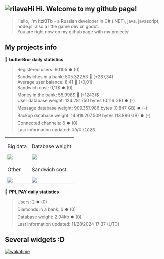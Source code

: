 ## ![rilaveHi](https://cdn.7tv.app/emote/01G1H9CK9R0005G1MWWMPGT0YW/2x.webp) Hi. Welcome to my github page!
> Hello, I'm ItzKITb - a Russian developer in C# (.NET), java, javascript, node.js, also a little game dev on godot.<br>You are right now on my github page with my projects!

## My projects info
🥪 **butterBror daily statistics**
> Registered users: 60105 ⏺️ (0)<br>
> Sandwiches in a bank: 505.322,53 🔼 (+287,34)<br>
> Average user balance: 8,41 🔼 (+0,01)<br>
> Sandwich cost: 0,11$ ⏺️ (0)<br>
> Money in the bank: 55.998$ 🔼 (+1243)$<br>
> User database weight: 124.281.750 bytes (0.116 GB) ⏺️ (-)<br>
> Message database weight: 909.357.986 bytes (0.847 GB) ⏺️ (-)<br>
> Backup database weight: 14.910.207.509 bytes (13.886 GB) ⏺️ (-)<br>
> Connected channels: 6 ⏺️ (0)<br>
> Last information updated: 09/01/2025<br>

<table>
	<tbody>
		<tr>
			<td>
				<p>Big data</p>
				<a href="https://docs.google.com/spreadsheets/d/e/2PACX-1vREPUE-GF7fVoHEPNVG6IyPoqP5iWUGL_VTNtlwBbE2KW_ys_4Gmaog-o7lrKNbwPybr_vemxew3p1M/pubchart?oid=842391808&format=interactive"><img src="https://docs.google.com/spreadsheets/d/e/2PACX-1vREPUE-GF7fVoHEPNVG6IyPoqP5iWUGL_VTNtlwBbE2KW_ys_4Gmaog-o7lrKNbwPybr_vemxew3p1M/pubchart?oid=842391808&format=image"></a>
			</td>
			<td>
				<p>Database weight</p>
				<a href="https://docs.google.com/spreadsheets/d/e/2PACX-1vREPUE-GF7fVoHEPNVG6IyPoqP5iWUGL_VTNtlwBbE2KW_ys_4Gmaog-o7lrKNbwPybr_vemxew3p1M/pubchart?oid=834223961&format=interactive"><img src="https://docs.google.com/spreadsheets/d/e/2PACX-1vREPUE-GF7fVoHEPNVG6IyPoqP5iWUGL_VTNtlwBbE2KW_ys_4Gmaog-o7lrKNbwPybr_vemxew3p1M/pubchart?oid=834223961&format=image"></a>
			</td>
		</tr>
		<tr>
			<td>
				<p>Other</p>
				<a href="https://docs.google.com/spreadsheets/d/e/2PACX-1vREPUE-GF7fVoHEPNVG6IyPoqP5iWUGL_VTNtlwBbE2KW_ys_4Gmaog-o7lrKNbwPybr_vemxew3p1M/pubchart?oid=1493621083&format=interactive"><img src="https://docs.google.com/spreadsheets/d/e/2PACX-1vREPUE-GF7fVoHEPNVG6IyPoqP5iWUGL_VTNtlwBbE2KW_ys_4Gmaog-o7lrKNbwPybr_vemxew3p1M/pubchart?oid=1493621083&format=image"></a>
			</td>
			<td>
				<p>Sandwich cost</p>
				<a href="https://docs.google.com/spreadsheets/d/e/2PACX-1vREPUE-GF7fVoHEPNVG6IyPoqP5iWUGL_VTNtlwBbE2KW_ys_4Gmaog-o7lrKNbwPybr_vemxew3p1M/pubchart?oid=1591855365&format=interactive"><img src="https://docs.google.com/spreadsheets/d/e/2PACX-1vREPUE-GF7fVoHEPNVG6IyPoqP5iWUGL_VTNtlwBbE2KW_ys_4Gmaog-o7lrKNbwPybr_vemxew3p1M/pubchart?oid=1591855365&format=image"></a>
			</td>
		</tr>
	</tbody>
</table>

🐸 **PPL PAY daily statistics**
> Users: 2 ⏺️ (0)<br>
> Diamonds in a bank: 0 ⏺️ (0)<br>
> Database weight: 2.94kb ⏺️ (0)<br>
> Last information updated: 11/28/2024 17:37 (UTC)<br>

## Several widgets :D
[![wakatime](https://wakatime.com/share/@afc15956-152d-407c-9bb0-c650aa21674a/3c5fcfda-1b49-443a-b5b9-788b29e15dc1.png)](https://wakatime.com/)
